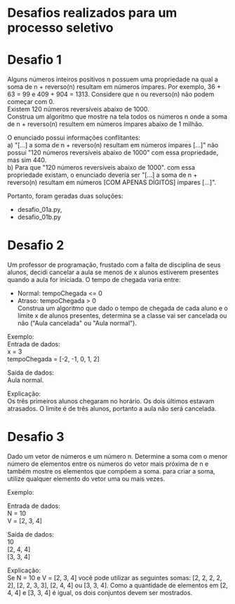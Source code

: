 # Desafios realizados para um processo seletivo

# Desafio 1
Alguns números inteiros positivos n possuem uma propriedade na qual a soma de n + reverso(n) resultam em números ímpares. Por exemplo, 36 + 63 = 99 e 409 + 904 = 1313. Considere que n ou reverso(n) não podem começar com 0.  
Existem 120 números reversíveis abaixo de 1000.  
Construa um algoritmo que mostre na tela todos os números n onde a soma de n + reverso(n) resultem em números ímpares abaixo de 1 milhão.
  
O enunciado possui informações conflitantes:  
a) "[...] a soma de n + reverso(n) resultam em números ímpares [...]" não possui "120 números reversíveis abaixo de 1000" com essa propriedade, mas sim 440.  
b) Para que "120 números reversíveis abaixo de 1000". com essa propriedade existam, o enunciado deveria ser "[...] a soma de n + reverso(n) resultam em números [COM APENAS DÍGITOS] ímpares [...]".  
  
Portanto, foram geradas duas soluções:
- desafio_01a.py, 
- desafio_01b.py

# Desafio 2
Um professor de programação, frustado com a falta de disciplina de seus alunos, decidi cancelar a aula se menos de x alunos estiverem presentes quando a aula for iniciada. O tempo de chegada varia entre:  
- Normal: tempoChegada <= 0  
- Atraso: tempoChegada > 0  
Construa um algoritmo que dado o tempo de chegada de cada aluno e o limite x de alunos presentes, determina se a classe vai ser cancelada ou não ("Aula cancelada" ou "Aula normal").  
  
Exemplo:  
Entrada de dados:  
x = 3  
tempoChegada = [-2, -1, 0, 1, 2]  
  
Saída de dados:  
Aula normal.  
  
Explicação:  
Os três primeiros alunos chegaram no horário. Os dois últimos estavam atrasados. O limite é de três alunos, portanto a aula não será cancelada.

# Desafio 3
Dado um vetor de números e um número n. Determine a soma com o menor número de elementos entre os números do vetor mais próxima de n e também mostre os elementos que compõem a soma. para criar a soma, utilize qualquer elemento do vetor uma ou mais vezes.  
  
Exemplo:  
  
Entrada de dados:  
N = 10  
V = [2, 3, 4]  
  
Saída de dados:  
10  
[2, 4, 4]  
[3, 3, 4]  
  
Explicação:  
Se N = 10 e V = [2, 3, 4] você pode utilizar as seguintes somas: [2, 2, 2, 2, 2], [2, 2, 3, 3], [2, 4, 4] ou [3, 3, 4]. Como a quantidade de elementos em [2, 4, 4] e [3, 3, 4] é igual, os dois conjuntos devem ser mostrados.
